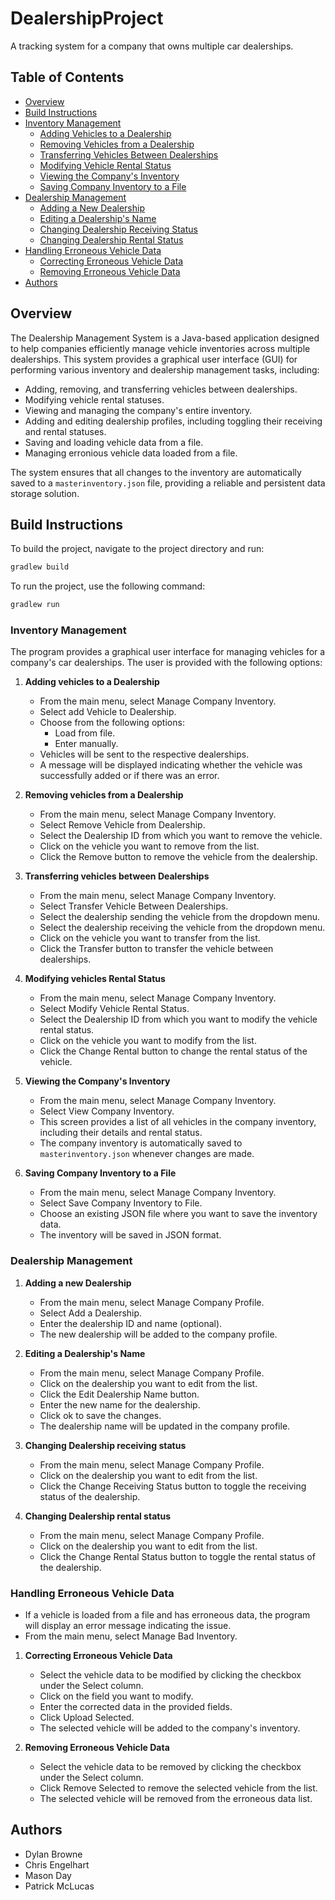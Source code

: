 # DealershipProject
A tracking system for a company that owns multiple car dealerships.

## Table of Contents
- [Overview](#overview)
- [Build Instructions](#build-instructions)
- [Inventory Management](#inventory-management)
  - [Adding Vehicles to a Dealership](#adding-vehicles-to-a-dealership)
  - [Removing Vehicles from a Dealership](#removing-vehicles-from-a-dealership)
  - [Transferring Vehicles Between Dealerships](#transferring-vehicles-between-dealerships)
  - [Modifying Vehicle Rental Status](#modifying-vehicles-rental-status)
  - [Viewing the Company's Inventory](#viewing-the-companys-inventory)
  - [Saving Company Inventory to a File](#saving-company-inventory-to-a-file)
- [Dealership Management](#dealership-management)
  - [Adding a New Dealership](#adding-a-new-dealership)
  - [Editing a Dealership's Name](#editing-a-dealerships-name)
  - [Changing Dealership Receiving Status](#changing-dealership-receiving-status)
  - [Changing Dealership Rental Status](#changing-dealership-rental-status)
- [Handling Erroneous Vehicle Data](#handling-erroneous-vehicle-data)
  - [Correcting Erroneous Vehicle Data](#correcting-erroneous-vehicle-data)
  - [Removing Erroneous Vehicle Data](#removing-erroneous-vehicle-data)
- [Authors](#authors)

## Overview
The Dealership Management System is a Java-based application designed to help companies efficiently manage vehicle inventories across multiple dealerships. This system provides a graphical user interface (GUI) for performing various inventory and dealership management tasks, including:

- Adding, removing, and transferring vehicles between dealerships.
- Modifying vehicle rental statuses.
- Viewing and managing the company's entire inventory.
- Adding and editing dealership profiles, including toggling their receiving and rental statuses.
- Saving and loading vehicle data from a file.
- Managing erronious vehicle data loaded from a file.

The system ensures that all changes to the inventory are automatically saved to a `masterinventory.json` file, providing a reliable and persistent data storage solution.

## Build Instructions
To build the project, navigate to the project directory and run:
```bash
gradlew build
```
To run the project, use the following command:
```bash
gradlew run
```

### Inventory Management
The program provides a graphical user interface for managing vehicles for a company's car dealerships. The user is provided with the following options:

1. **Adding vehicles to a Dealership**
    - From the main menu, select Manage Company Inventory.
    - Select add Vehicle to Dealership.
    - Choose from the following options:
        - Load from file.
        - Enter manually.
    - Vehicles will be sent to the respective dealerships.
    - A message will be displayed indicating whether the vehicle was successfully added or if there was an error.

2. **Removing vehicles from a Dealership**
    - From the main menu, select Manage Company Inventory.
    - Select Remove Vehicle from Dealership.
    - Select the Dealership ID from which you want to remove the vehicle.
    - Click on the vehicle you want to remove from the list.
    - Click the Remove button to remove the vehicle from the dealership.

3. **Transferring vehicles between Dealerships**
    - From the main menu, select Manage Company Inventory.
    - Select Transfer Vehicle Between Dealerships.
    - Select the dealership sending the vehicle from the dropdown menu.
    - Select the dealership receiving the vehicle from the dropdown menu.
    - Click on the vehicle you want to transfer from the list.
    - Click the Transfer button to transfer the vehicle between dealerships.    

4. **Modifying vehicles Rental Status**
    - From the main menu, select Manage Company Inventory.
    - Select Modify Vehicle Rental Status.
    - Select the Dealership ID from which you want to modify the vehicle rental status.
    - Click on the vehicle you want to modify from the list.
    - Click the Change Rental button to change the rental status of the vehicle.

5. **Viewing the Company's Inventory**
    - From the main menu, select Manage Company Inventory.
    - Select View Company Inventory.
    - This screen provides a list of all vehicles in the company inventory, including their details and rental status.
    - The company inventory is automatically saved to `masterinventory.json` whenever changes are made.

6. **Saving Company Inventory to a File**
    - From the main menu, select Manage Company Inventory.
    - Select Save Company Inventory to File.
    - Choose an existing JSON file where you want to save the inventory data.
    - The inventory will be saved in JSON format.

### Dealership Management
1. **Adding a new Dealership**
    - From the main menu, select Manage Company Profile.
    - Select Add a Dealership.
    - Enter the dealership ID and name (optional).
    - The new dealership will be added to the company profile.


2. **Editing a Dealership's Name**
    - From the main menu, select Manage Company Profile.
    - Click on the dealership you want to edit from the list.
    - Click the Edit Dealership Name button.
    - Enter the new name for the dealership.
    - Click ok to save the changes.
    - The dealership name will be updated in the company profile.


3. **Changing Dealership receiving status**
    - From the main menu, select Manage Company Profile.
    - Click on the dealership you want to edit from the list.
    - Click the Change Receiving Status button to toggle the receiving status of the dealership.

4. **Changing Dealership rental status**
    - From the main menu, select Manage Company Profile.
    - Click on the dealership you want to edit from the list.
    - Click the Change Rental Status button to toggle the rental status of the dealership.

### Handling Erroneous Vehicle Data
- If a vehicle is loaded from a file and has erroneous data, the program will display an error message indicating the issue.
- From the main menu, select Manage Bad Inventory.

1. **Correcting Erroneous Vehicle Data**
    - Select the vehicle data to be modified by clicking the checkbox under the Select column.
    - Click on the field you want to modify.
    - Enter the corrected data in the provided fields.
    - Click Upload Selected.
    - The selected vehicle will be added to the company's inventory.

2. **Removing Erroneous Vehicle Data**
    - Select the vehicle data to be removed by clicking the checkbox under the Select column.
    - Click Remove Selected to remove the selected vehicle from the list.
    - The selected vehicle will be removed from the erroneous data list.
    

## Authors
- Dylan Browne
- Chris Engelhart
- Mason Day
- Patrick McLucas